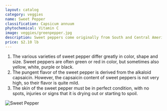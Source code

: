 ```yaml
---
layout: catalog
category: veggies
name: Sweet Pepper
classification: Capsicum annuum
phytochemical: Vitamin C
image: veggies/greenpepper.jpg
description: Sweet peppers come originally from South and Central America and belong to the Solanaceae (nightshade) family.
price: $2.10 lb
---
```


1. The various varieties of sweet pepper differ greatly in color, shape and size. Sweet peppers are often green or red in color, but sometimes also yellow, white, purple or black. 
2. The pungent flavor of the sweet pepper is derived from the alkaloid capsaicin. However, the capsaicin content of sweet peppers is not very high, so their flavor is quite mild. 
3. The skin of the sweet pepper must be in perfect condition, with no spots, injuries or signs that it is drying out or starting to spoil.

![Sweet Pepper](http://upload.wikimedia.org/wikipedia/commons/a/a7/Capsicum1.jpg)
